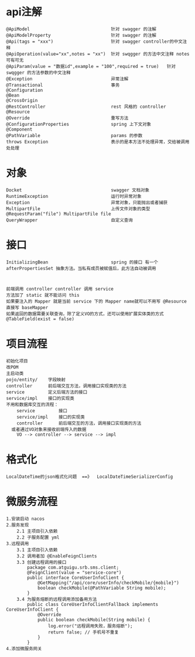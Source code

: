 # api注解
    @ApiModel                               针对 swagger 的注解
    @ApiModelProperty                       针对 swagger 的注解
    @Api(tags = "xxx")                      针对 swagger controller的中文注释
    @ApiOperation(value="xx",notes = "xx")  针对 swqgger 的方法中文注释 notes 可有可无
    @ApiParam(value = "数据id",example = "100",required = true)   针对 swqgger 的方法参数的中文注释
    @Exception                              异常注解
    @Transactional                          事务
    @Configuration
    @Bean
    @CrossOrigin
    @RestController                         rest 风格的 controller
    @Resource
    @Override                               重写方法
    @ConfigurationProperties                spring 上下文对象
    @Component
    @PathVariable                           params 的参数
    throws Exception                        表示的是本方法不处理异常，交给被调用处处理
# 对象
    Docket                                  swagger 文档对象
    RuntimeException                        运行时异常对象
    Exception                               异常对象，只能抛出或者捕获
    MultipartFile                           上传文件对象的类型   @RequestParam("file") MultipartFile file
    QueryWrapper                            自定义查询
# 接口
    InitializingBean                        spring 的接口 有一个 afterPropertiesSet 抽象方法。当私有成员被赋值后，此方法自动被调用

# 
    前端调用 controller controller 调用 service
    方法加了 static 就不能访问 this
    如果要注入的 Mapper 就是当前 service 下的 Mapper name就可以不用写 @Resource 直接写 baseMapper
    如果返回的数据需要关联查询，除了定义VO的方式，还可以使用扩展实体类的方式  @TableField(exist = false)

# 项目流程
    初始化项目
    改POM
    主启动类
    pojo/entity/    字段映射
    controller      前后端交互方法，调用接口实现类的方法
    service         定义后端方法的接口
    service/impl    接口的实现类
    不用和数据库交互的流程：
        service         接口
        service/impl    接口的实现类
        controller      前后端交互的方法，调用接口实现类的方法
      或者通过VO对象来接收前端传入的数据
        VO --> controller --> service --> impl
# 格式化
    LocalDateTime的json格式化问题  ==》  LocalDateTimeSerializerConfig

# 微服务流程
    1.安装启动 nacos
    2.服务发现
        2.1 主项目引入依赖
        2.2 子服务配置 yml
    3.远程调用
        3.1 主项目引入依赖
        3.2 调用者加 @EnableFeignClients
        3.3 创建远程调用的接口
            package com.atguigu.srb.sms.client;
            @FeignClient(value = "service-core")
            public interface CoreUserInfoClient {
                @GetMapping("/api/core/userInfo/checkMobile/{mobile}")
                boolean checkMobile(@PathVariable String mobile);
            }
        3.4 为服务熔断的远程调用添加备用方法
            public class CoreUserInfoClientFallback implements CoreUserInfoClient {
                @Override
                public boolean checkMobile(String mobile) {
                    log.error("远程调用失败，服务熔断");
                    return false; // 手机号不重复
                }
            }
    4.添加微服务网关
